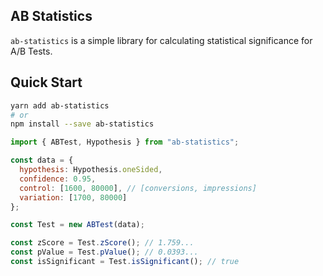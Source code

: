 ## AB Statistics

`ab-statistics` is a simple library for calculating statistical significance for A/B Tests.

## Quick Start

```sh
yarn add ab-statistics
# or
npm install --save ab-statistics
```

```js
import { ABTest, Hypothesis } from "ab-statistics";

const data = {
  hypothesis: Hypothesis.oneSided,
  confidence: 0.95,
  control: [1600, 80000], // [conversions, impressions]
  variation: [1700, 80000]
};

const Test = new ABTest(data);

const zScore = Test.zScore(); // 1.759...
const pValue = Test.pValue(); // 0.0393...
const isSignificant = Test.isSignificant(); // true
```
